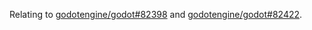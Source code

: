 Relating to [godotengine/godot#82398](https://github.com/godotengine/godot/issues/82398) and [godotengine/godot#82422](https://github.com/godotengine/godot/issues/82422).
